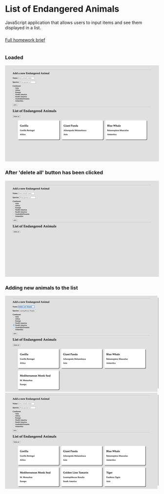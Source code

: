 # List of Endangered Animals

JavaScript application that allows users to input items and see them displayed in a list.

### <a href="https://github.com/codeclan/g28_classnotes/blob/main/week_06/day_5/01_weekend_hw_dom_context/hw_dom/weekend_hw_dom.md">
Full homework brief</a>
#

### Loaded
![](screenshots/1.png)

### After 'delete all' button has been clicked
![](screenshots/2.png)

### Adding new animals to the list
![](screenshots/3.png)
![](screenshots/4.png)